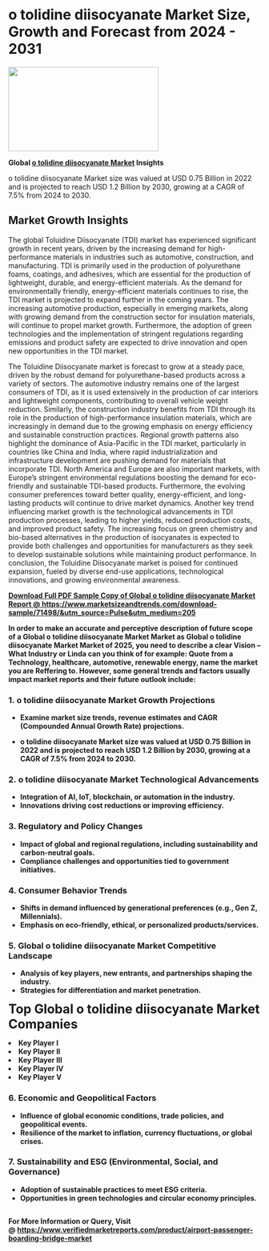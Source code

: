 <H1>o tolidine diisocyanate Market Size, Growth and Forecast from 2024 - 2031</H1><img class="aligncenter size-medium wp-image-584254" src="https://thirdeyenews.in/wp-content/uploads/2024/09/Global-Market-Research-300x168.jpeg" alt="" width="300" height="168" /><p><strong>Global&nbsp;<a href="https://www.marketsizeandtrends.com/download-sample/71498/&amp;utm_source=Pulse&amp;utm_medium=205">o tolidine diisocyanate Market</a> Insights</strong></p><p>o tolidine diisocyanate Market size was valued at USD 0.75 Billion in 2022 and is projected to reach USD 1.2 Billion by 2030, growing at a CAGR of 7.5% from 2024 to 2030.</p><p><h2>Market Growth Insights</h2> <p>The global Toluidine Diisocyanate (TDI) market has experienced significant growth in recent years, driven by the increasing demand for high-performance materials in industries such as automotive, construction, and manufacturing. TDI is primarily used in the production of polyurethane foams, coatings, and adhesives, which are essential for the production of lightweight, durable, and energy-efficient materials. As the demand for environmentally friendly, energy-efficient materials continues to rise, the TDI market is projected to expand further in the coming years. The increasing automotive production, especially in emerging markets, along with growing demand from the construction sector for insulation materials, will continue to propel market growth. Furthermore, the adoption of green technologies and the implementation of stringent regulations regarding emissions and product safety are expected to drive innovation and open new opportunities in the TDI market.</p> <p><strong><a href="#"></a></strong></p> <p>The Toluidine Diisocyanate market is forecast to grow at a steady pace, driven by the robust demand for polyurethane-based products across a variety of sectors. The automotive industry remains one of the largest consumers of TDI, as it is used extensively in the production of car interiors and lightweight components, contributing to overall vehicle weight reduction. Similarly, the construction industry benefits from TDI through its role in the production of high-performance insulation materials, which are increasingly in demand due to the growing emphasis on energy efficiency and sustainable construction practices. Regional growth patterns also highlight the dominance of Asia-Pacific in the TDI market, particularly in countries like China and India, where rapid industrialization and infrastructure development are pushing demand for materials that incorporate TDI. North America and Europe are also important markets, with Europe’s stringent environmental regulations boosting the demand for eco-friendly and sustainable TDI-based products. Furthermore, the evolving consumer preferences toward better quality, energy-efficient, and long-lasting products will continue to drive market dynamics. Another key trend influencing market growth is the technological advancements in TDI production processes, leading to higher yields, reduced production costs, and improved product safety. The increasing focus on green chemistry and bio-based alternatives in the production of isocyanates is expected to provide both challenges and opportunities for manufacturers as they seek to develop sustainable solutions while maintaining product performance. In conclusion, the Toluidine Diisocyanate market is poised for continued expansion, fueled by diverse end-use applications, technological innovations, and growing environmental awareness.</p> <p><strong><a href="#"></p><p><span class=""><strong>Download Full PDF Sample Copy of Global o tolidine diisocyanate Market Report</strong> @ <a href="https://www.marketsizeandtrends.com/download-sample/71498/&amp;utm_source=Pulse&amp;utm_medium=205" target="_blank">https://www.marketsizeandtrends.com/download-sample/71498/&amp;utm_source=Pulse&amp;utm_medium=205</a></span></p><p>In order to make an accurate and perceptive description of future scope of a Global&nbsp;o tolidine diisocyanate Market Market as Global&nbsp;o tolidine diisocyanate Market Market of 2025, you need to describe a clear Vision &ndash; What Industry or Linda can you think of for example: Quote from a Technology, healthcare, automotive, renewable energy, name the market you are Reffering to. However, some general trends and factors usually impact market reports and their future outlook include:</p><h3>1.&nbsp;<strong>o tolidine diisocyanate Market Growth Projections</strong></h3><ul><li>Examine market size trends, revenue estimates and CAGR (Compounded Annual Growth Rate) projections.</li><li><p>o tolidine diisocyanate Market size was valued at USD 0.75 Billion in 2022 and is projected to reach USD 1.2 Billion by 2030, growing at a CAGR of 7.5% from 2024 to 2030.</p></li></ul><h3>2.&nbsp;<strong>o tolidine diisocyanate Market Technological Advancements</strong></h3><ul><li>Integration of AI, IoT, blockchain, or automation in the industry.</li><li>Innovations driving cost reductions or improving efficiency.</li></ul><h3>3.&nbsp;<strong>Regulatory and Policy Changes</strong></h3><ul><li>Impact of global and regional regulations, including sustainability and carbon-neutral goals.</li><li>Compliance challenges and opportunities tied to government initiatives.</li></ul><h3>4.&nbsp;<strong>Consumer Behavior Trends</strong></h3><ul><li>Shifts in demand influenced by generational preferences (e.g., Gen Z, Millennials).</li><li>Emphasis on eco-friendly, ethical, or personalized products/services.</li></ul><h3>5.&nbsp;<strong>Global o tolidine diisocyanate Market Competitive Landscape</strong></h3><ul><li>Analysis of key players, new entrants, and partnerships shaping the industry.</li><li>Strategies for differentiation and market penetration.</li></ul><p data-pm-slice="1 1 []"><span style="color: inherit; font-family: inherit; font-size: 25px;">Top Global o tolidine diisocyanate Market Companies</span></p><div class="" data-test-id=""><p><li>Key Player I</li><li> Key Player II</li><li> Key Player III</li><li> Key Player IV</li><li> Key Player V</li></p></div><h3>6.&nbsp;<strong>Economic and Geopolitical Factors</strong></h3><ul><li>Influence of global economic conditions, trade policies, and geopolitical events.</li><li>Resilience of the market to inflation, currency fluctuations, or global crises.</li></ul><h3>7.&nbsp;<strong>Sustainability and ESG (Environmental, Social, and Governance)</strong></h3><ul><li>Adoption of sustainable practices to meet ESG criteria.</li><li>Opportunities in green technologies and circular economy principles.</li></ul><h2><strong style="font-size: 14px;">For More Information or Query, Visit @&nbsp;</strong><a style="background-color: #ffffff; font-size: 14px;" href="https://www.marketsizeandtrends.com/report/o-tolidine-diisocyanate-market/" target="_blank">https://www.verifiedmarketreports.com/product/airport-passenger-boarding-bridge-market</a></h2>
